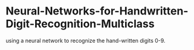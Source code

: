 # Neural-Networks-for-Handwritten-Digit-Recognition-Multiclass
using a neural network to recognize the hand-written digits 0-9.
